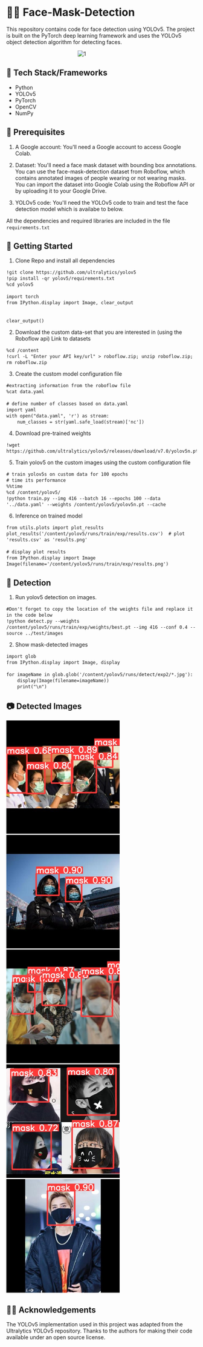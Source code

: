 # 👦🏻 Face-Mask-Detection

This repository contains code for face detection using YOLOv5. The project is built on the PyTorch deep learning framework and uses the YOLOv5 object detection algorithm for detecting faces.

 &nbsp; &nbsp; &nbsp; &nbsp; &nbsp; &nbsp; &nbsp; &nbsp; &nbsp; &nbsp; &nbsp; &nbsp; &nbsp; &nbsp; &nbsp; &nbsp; &nbsp; &nbsp; &nbsp; &nbsp; &nbsp; &nbsp;  &nbsp; &nbsp;  <img src="./Detected Images/mask_gif.gif" alt="1" style="align: center">

## 📑 Tech Stack/Frameworks

- Python
- YOLOv5
- PyTorch
- OpenCV
- NumPy

## :key: Prerequisites
1. A Google account: You'll need a Google account to access Google Colab.

2. Dataset: You'll need a face mask dataset with bounding box annotations. You can use the face-mask-detection dataset from Roboflow, which contains annotated images of people wearing or not wearing masks. You can import the dataset into Google Colab using the Roboflow API or by uploading it to your Google Drive.

3. YOLOv5 code: You'll need the YOLOv5 code to train and test the face detection model which is availabe to below.

 All the dependencies and required libraries are included in the file <code>requirements.txt</code>

## 🚀 Getting Started
1. Clone Repo and install all dependencies
```
!git clone https://github.com/ultralytics/yolov5
!pip install -qr yolov5/requirements.txt
%cd yolov5

import torch
from IPython.display import Image, clear_output


clear_output()
```

2. Download the custom data-set that you are interested in (using the Roboflow api) Link to datasets 
```
%cd /content
!curl -L "Enter your API key/url" > roboflow.zip; unzip roboflow.zip; rm roboflow.zip
```

3. Create the custom model configuration file
```
#extracting information from the roboflow file
%cat data.yaml

# define number of classes based on data.yaml
import yaml
with open("data.yaml", 'r') as stream:
    num_classes = str(yaml.safe_load(stream)['nc'])

```

4. Download pre-trained weights
```
!wget https://github.com/ultralytics/yolov5/releases/download/v7.0/yolov5n.pt
```

5. Train yolov5 on the custom images using the custom configuration file
```
# train yolov5s on custom data for 100 epochs
# time its performance
%%time
%cd /content/yolov5/
!python train.py --img 416 --batch 16 --epochs 100 --data '../data.yaml' --weights /content/yolov5/yolov5n.pt --cache
```
6. Inference on trained model
```
from utils.plots import plot_results
plot_results('/content/yolov5/runs/train/exp/results.csv')  # plot 'results.csv' as 'results.png'

# display plot results
from IPython.display import Image
Image(filename='/content/yolov5/runs/train/exp/results.png')
```



## 🔎 Detection
1. Run yolov5 detection on images.
```
#Don't forget to copy the location of the weights file and replace it in the code below
!python detect.py --weights /content/yolov5/runs/train/exp/weights/best.pt --img 416 --conf 0.4 --source ../test/images
```

2. Show mask-detected images
```
import glob
from IPython.display import Image, display

for imageName in glob.glob('/content/yolov5/runs/detect/exp2/*.jpg'):
    display(Image(filename=imageName))
    print("\n")
```

## 📷 Detected Images

<img src="./Detected Images/1.jpg" alt="1" style="width: 300px; height: auto;"> &nbsp;<img src="./Detected Images/2.jpg" alt="1" style="width: 300px; height: auto;"> &nbsp; <img src="./Detected Images/5.jpg" alt="1" style="width: 300px; height: auto;"> &nbsp;<img src="./Detected Images/3.jpg" alt="1" style="width: 300px; height: auto;"> &nbsp;<img src="./Detected Images/4.jpg" alt="1" style="width: 300px; height: auto;"> &nbsp;


## 👍🏻 Acknowledgements
The YOLOv5 implementation used in this project was adapted from the Ultralytics YOLOv5 repository. Thanks to the authors for making their code available under an open source license.
